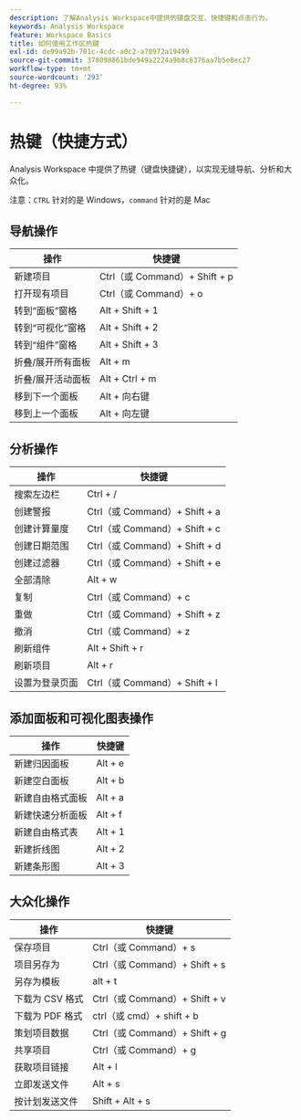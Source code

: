 ```yaml
---
description: 了解Analysis Workspace中提供的键盘交互、快捷键和点击行为。
keywords: Analysis Workspace
feature: Workspace Basics
title: 如何使用工作区热键
exl-id: de99a92b-701c-4cdc-a0c2-a70972a19499
source-git-commit: 378098861bde949a2224a9b8c6376aa7b5e8ec27
workflow-type: tm+mt
source-wordcount: '293'
ht-degree: 93%

---
```


# 热键（快捷方式）

Analysis Workspace 中提供了热键（键盘快捷键），以实现无缝导航、分析和大众化。

注意：`CTRL` 针对的是 Windows，`command` 针对的是 Mac

## 导航操作

| 操作 | 快捷键 |
|---|---|
| 新建项目 | Ctrl（或 Command）+ Shift + p |
| 打开现有项目 | Ctrl（或 Command）+ o |
| 转到“面板”窗格 | Alt + Shift + 1 |
| 转到“可视化”窗格 | Alt + Shift + 2 |
| 转到“组件”窗格 | Alt + Shift + 3 |
| 折叠/展开所有面板 | Alt + m |
| 折叠/展开活动面板 | Alt + Ctrl + m |
| 移到下一个面板 | Alt + 向右键 |
| 移到上一个面板 | Alt + 向左键 |

## 分析操作

| 操作 | 快捷键 |
|---|---|
| 搜索左边栏 | Ctrl + / |
| 创建警报 | Ctrl（或 Command）+ Shift + a |
| 创建计算量度 | Ctrl（或 Command）+ Shift + c |
| 创建日期范围 | Ctrl（或 Command）+ Shift + d |
| 创建过滤器 | Ctrl（或 Command）+ Shift + e |
| 全部清除 | Alt + w |
| 复制 | Ctrl（或 Command）+ c |
| 重做 | Ctrl（或 Command）+ Shift + z |
| 撤消 | Ctrl（或 Command）+ z |
| 刷新组件 | Alt + Shift + r |
| 刷新项目 | Alt + r |
| 设置为登录页面 | Ctrl（或 Command）+ Shift + l |

## 添加面板和可视化图表操作

| 操作 | 快捷键 |
|---|---|
| 新建归因面板 | Alt + e |
| 新建空白面板 | Alt + b |
| 新建自由格式面板 | Alt + a |
| 新建快速分析面板 | Alt + f |
| 新建自由格式表 | Alt + 1 |
| 新建折线图 | Alt + 2 |
| 新建条形图 | Alt + 3 |

## 大众化操作

| 操作 | 快捷键 |
|---|---|
| 保存项目 | Ctrl（或 Command）+ s |
| 项目另存为 | Ctrl（或 Command）+ Shift + s |
| 另存为模板 | alt + t |
| 下载为 CSV 格式 | Ctrl（或 Command）+ Shift + v |
| 下载为 PDF 格式 | ctrl（或 cmd）+ shift + b |
| 策划项目数据 | Ctrl（或 Command）+ Shift + g |
| 共享项目 | Ctrl（或 Command）+ g |
| 获取项目链接 | Alt + l |
| 立即发送文件 | Alt + s |
| 按计划发送文件 | Shift + Alt + s |
